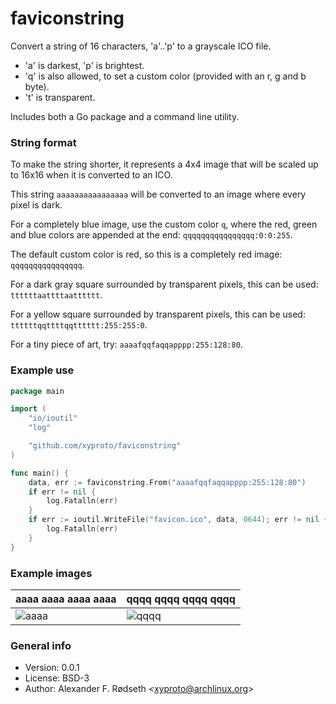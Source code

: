 # faviconstring

Convert a string of 16 characters, 'a'..'p'  to a grayscale ICO file.

* 'a' is darkest, 'p' is brightest.
* 'q' is also allowed, to set a custom color (provided with an r, g and b byte).
* 't' is transparent.

Includes both a Go package and a command line utility.

### String format

To make the string shorter, it represents a 4x4 image that will be scaled up to 16x16 when it is converted to an ICO.

This string `aaaaaaaaaaaaaaaa` will be converted to an image where every pixel is dark.

For a completely blue image, use the custom color `q`, where the red, green and blue colors are appended at the end: `qqqqqqqqqqqqqqqq:0:0:255`.

The default custom color is red, so this is a completely red image: `qqqqqqqqqqqqqqqq`.

For a dark gray square surrounded by transparent pixels, this can be used: `ttttttaattttaatttttt`.

For a yellow square surrounded by transparent pixels, this can be used: `ttttttqqttttqqtttttt:255:255:0`.

For a tiny piece of art, try: `aaaafqqfaqqapppp:255:128:80`.

### Example use

```go
package main

import (
    "io/ioutil"
    "log"

    "github.com/xyproto/faviconstring"
)

func main() {
    data, err := faviconstring.From("aaaafqqfaqqapppp:255:128:80")
    if err != nil {
        log.Fatalln(err)
    }
    if err := ioutil.WriteFile("favicon.ico", data, 0644); err != nil {
        log.Fatalln(err)
    }
}
```

### Example images

| aaaa aaaa aaaa aaaa           | qqqq qqqq qqqq qqqq               |
| ----------------------------- | --------------------------------- |
| ![aaaa](img/aaaaaaaaaaaa.ico) | ![qqqq](img/qqqqqqqqqqqqqqqq.ico) |

### General info

* Version: 0.0.1
* License: BSD-3
* Author: Alexander F. Rødseth &lt;xyproto@archlinux.org&gt;
